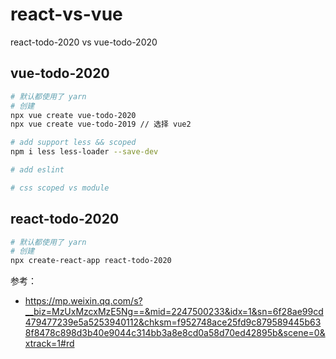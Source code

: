 # react-vs-vue

react-todo-2020 vs vue-todo-2020

## vue-todo-2020

```bash
# 默认都使用了 yarn
# 创建
npx vue create vue-todo-2020
npx vue create vue-todo-2019 // 选择 vue2

# add support less && scoped
npm i less less-loader --save-dev

# add eslint

# css scoped vs module
```

## react-todo-2020

```bash
# 默认都使用了 yarn
# 创建
npx create-react-app react-todo-2020


```

参考：

- https://mp.weixin.qq.com/s?__biz=MzUxMzcxMzE5Ng==&mid=2247500233&idx=1&sn=6f28ae99cd479477239e5a5253940112&chksm=f952748ace25fd9c879589445b638f8478c898d3b40e9044c314bb3a8e8cd0a58d70ed42895b&scene=0&xtrack=1#rd
